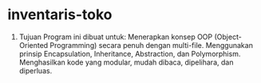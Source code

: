 # inventaris-toko
1. Tujuan  Program ini dibuat untuk:  Menerapkan konsep OOP (Object-Oriented Programming) secara penuh dengan multi-file.  Menggunakan prinsip Encapsulation, Inheritance, Abstraction, dan Polymorphism.  Menghasilkan kode yang modular, mudah dibaca, dipelihara, dan diperluas.
